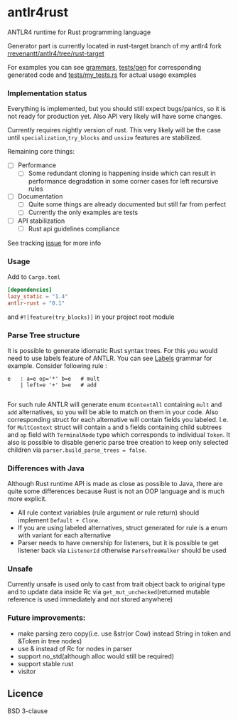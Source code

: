 # antlr4rust
ANTLR4 runtime for Rust programming language 

Generator part is currently located in rust-target branch of my antlr4 fork [rrevenantt/antlr4/tree/rust-target](https://github.com/rrevenantt/antlr4/tree/rust-target)

For examples you can see [grammars](grammars), [tests/gen](tests/gen) for corresponding generated code 
and [tests/my_tests.rs](tests/my_test.rs) for actual usage examples 

### Implementation status

Everything is implemented, but you should still expect bugs/panics, so it is not ready for production yet.
Also API very likely will have some changes.

Currently requires nightly version of rust. 
This very likely will be the case until `specialization`,`try_blocks` and `unsize` features are stabilized. 

Remaining core things:
- [ ] Performance
  - [ ] Some redundant cloning is happening inside which can result in performance degradation in some corner cases for left recursive rules
- [ ] Documentation
  - [ ] Quite some things are already documented but still far from perfect
  - [ ] Currently the only examples are tests
- [ ] API stabilization
  - [ ] Rust api guidelines compliance   
  
See tracking [issue](https://github.com/antlr/antlr4/issues/1839) for more info
  
### Usage

Add to `Cargo.toml`
```toml 
[dependencies]
lazy_static = "1.4"
antlr-rust = "0.1"
```
and `#![feature(try_blocks)]` in your project root module
 
### Parse Tree structure

It is possible to generate idiomatic Rust syntax trees. For this you would need to use labels feature of ANTLR.
You can see [Labels](grammars/Labels.g4) grammar for example.
Consider following rule :
```text
e   : a=e op='*' b=e   # mult
    | left=e '+' b=e   # add
		 
```
For such rule ANTLR will generate enum `EContextAll` containing `mult` and `add` alternatives, 
so you will be able to match on them in your code. 
Also corresponding struct for each alternative will contain fields you labeled. 
I.e. for `MultContext` struct will contain `a` and `b` fields containing child subtrees and 
`op` field with `TerminalNode` type which corresponds to individual `Token`.
It also is possible to disable generic parse tree creation to keep only selected children via
`parser.build_parse_trees = false`.
  
### Differences with Java
Although Rust runtime API is made as close as possible to Java, 
there are quite some differences because Rust is not an OOP language and is much more explicit. 

 - All rule context variables (rule argument or rule return) should implement `Default + Clone`.
 - If you are using labeled alternatives, 
 struct generated for rule is a enum with variant for each alternative
 - Parser needs to have ownership for listeners, but it is possible te get listener back via `ListenerId`
 otherwise `ParseTreeWalker` should be used 
 
### Unsafe
Currently unsafe is used only to cast from trait object back to original type 
and to update data inside Rc via `get_mut_unchecked`(returned mutable reference is used immediately and not stored anywhere)
  
### Future improvements:
 - make parsing zero copy(i.e. use &str(or Cow) instead String in token and &Token in tree nodes)
 - use & instead of Rc for nodes in parser
 - support no_std(although alloc would still be required)
 - support stable rust
 - visitor

## Licence

BSD 3-clause 
